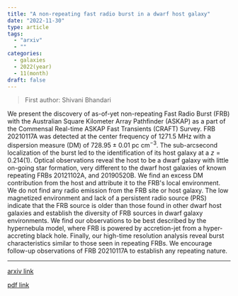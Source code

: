 ```yaml
---
title: "A non-repeating fast radio burst in a dwarf host galaxy"
date: "2022-11-30"
type: article
tags:
  - "arxiv"
  - ""
categories:
  - galaxies
  - 2022(year)
  - 11(month)
draft: false
---
```


> First author: Shivani Bhandari

 We present the discovery of as-of-yet non-repeating Fast Radio Burst (FRB)
with the Australian Square Kilometer Array Pathfinder (ASKAP) as a part of the
Commensal Real-time ASKAP Fast Transients (CRAFT) Survey. FRB 20210117A was
detected at the center frequency of 1271.5 MHz with a dispersion measure (DM)
of $728.95\pm 0.01$ pc cm$^{-3}$. The sub-arcsecond localization of the burst
led to the identification of its host galaxy at a $z=0.214(1)$. Optical
observations reveal the host to be a dwarf galaxy with little on-going star
formation, very different to the dwarf host galaxies of known repeating FRBs
20121102A, and 20190520B. We find an excess DM contribution from the host and
attribute it to the FRB's local environment. We do not find any radio emission
from the FRB site or host galaxy. The low magnetized environment and lack of a
persistent radio source (PRS) indicate that the FRB source is older than those
found in other dwarf host galaxies and establish the diversity of FRB sources
in dwarf galaxy environments. We find our observations to be best described by
the hypernebula model, where FRB is powered by accretion-jet from a
hyper-accreting black hole. Finally, our high-time resolution analysis reveal
burst characteristics similar to those seen in repeating FRBs. We encourage
follow-up observations of FRB 20210117A to establish any repeating nature.

---
[arxiv link](http://arxiv.org/abs/2211.16790v1)

[pdf link](http://arxiv.org/pdf/2211.16790v1)